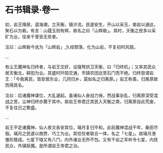 # 石书辑录·卷一

初，岩王降居，退海潮，立天衡，镇汐流。民遂安生，开山以采玉，凿岩以通达，聚石以为砦。有言：山蕴玉则有辉，故名之曰「山辉砦」。其时，天衡之民多以采矿为业，往来千里皆无贫者。

注曰：山辉砦今讹为「山辉岩」,久经颓落，化为山岩，不复初时风貌。

…

有尘王魔神名归终者，与岩王交好，设强弩拱卫天衡，曰「归终机」；又率其民众居天衡北，耕田为业。其盛时阡陌交通，市镇农田远至石门而不绝。归终尝谓岩王：「今我离民，皆安居乐业，几同归乡，莫如名之归离原。」岩王称善。归离原故而得其名。

注曰：后诸魔神谋位，大乱遽起。虽诸仙人奋战力保，然战事杂乱，归离原深受混战之苦，尘神归终亦薨于其中。故岩王帝君迁其民入天衡之南，归离原自此荒废，不复往日之繁盛。

…

岩王平定诸魔神，仙人夜叉各安其位，璃月复归平和。此前魔神混战干年，桑田尽毁。璃月之民遂以商贾、巧工为业。其佼佼者联合一体，名之「七星」。故璃月港雏形既成。七星下辖又有八门，内外诸业无所不包。又有干岩之军听令七星，内抚民众，外镇妖魔。是所谓岩王帝君之治。